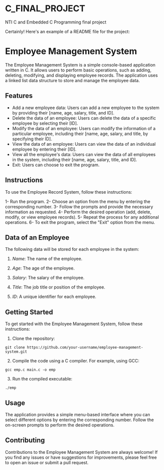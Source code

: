 # C_FINAL_PROJECT
NTI C and Embedded C Programming final project

Certainly! Here's an example of a README file for the project:

# Employee Management System

The Employee Management System is a simple console-based application written in C. It allows users to perform basic operations, such as adding, deleting, modifying, and displaying employee records. The application uses a linked list data structure to store and manage the employee data.

## Features

- Add a new employee data: Users can add a new employee to the system by providing their [name, age, salary, title, and ID].
- Delete the data of an employee: Users can delete the data of a specific employee by selecting their [ID].
- Modify the data of an employee: Users can modify the information of a particular employee, including their [name, age, salary, and title, by specifying their ID].
- View the data of an employee: Users can view the data of an individual employee by entering their [ID].
- View all the employee's data: Users can view the data of all employees in the system, including their [name, age, salary, title, and ID].
- Exit: Users can choose to exit the program.

## Instructions
To use the Employee Record System, follow these instructions:

1- Run the program.
2- Choose an option from the menu by entering the corresponding number.
3- Follow the prompts and provide the necessary information as requested.
4- Perform the desired operation (add, delete, modify, or view employee records).
5- Repeat the process for any additional operations.
6- To exit the program, select the "Exit" option from the menu.

## Data of an Employee

The following data will be stored for each employee in the system:

1. *Name*: The name of the employee.

2. *Age*: The age of the employee.

3. *Salary*: The salary of the employee.

4. *Title*: The job title or position of the employee.

5. *ID*: A unique identifier for each employee.


## Getting Started

To get started with the Employee Management System, follow these instructions:

1. Clone the repository:

```
git clone https://github.com/your-username/employee-management-system.git
```

2. Compile the code using a C compiler. For example, using GCC:

```
gcc emp.c main.c -o emp
```

3. Run the compiled executable:

```
./emp
```

## Usage

The application provides a simple menu-based interface where you can select different options by entering the corresponding number. Follow the on-screen prompts to perform the desired operations.

## Contributing

Contributions to the Employee Management System are always welcome! If you find any issues or have suggestions for improvements, please feel free to open an issue or submit a pull request.
